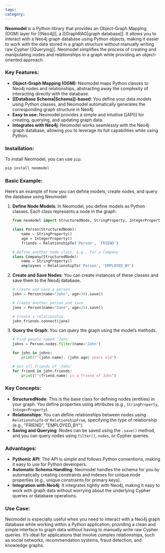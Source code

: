```yaml
---
tags: 
category: 
---
```

**Neomodel** is a Python library that provides an Object-Graph Mapping (OGM) layer for [[Neo4j]], a [[GraphRAG|graph database]]. It allows you to interact with a Neo4j graph database using Python objects, making it easier to work with the data stored in a graph structure without manually writing raw Cypher [[Querying]]. Neomodel simplifies the process of creating and manipulating nodes and relationships in a graph while providing an object-oriented approach.

### Key Features:
- **Object-Graph Mapping (OGM)**: Neomodel maps Python classes to Neo4j nodes and relationships, abstracting away the complexity of interacting directly with the database.
- **[[Database Schema|Schema]]-based**: You define your data models using Python classes, and Neomodel automatically generates the corresponding graph structure in Neo4j.
- **Easy to use**: Neomodel provides a simple and intuitive [[API]] for creating, querying, and updating graph data.
- **Integrates with Neo4j**: Neomodel works seamlessly with the Neo4j graph database, allowing you to leverage its full capabilities while using Python.

### Installation:
To install Neomodel, you can use `pip`:
```bash
pip install neomodel
```

### Basic Example:

Here’s an example of how you can define models, create nodes, and query the database using Neomodel:

1. **Define Node Models**:
   In Neomodel, you define models as Python classes. Each class represents a node in the graph.

   ```python
   from neomodel import StructuredNode, StringProperty, IntegerProperty, RelationshipTo

   class Person(StructuredNode):
       name = StringProperty()
       age = IntegerProperty()
       friends = RelationshipTo('Person', 'FRIEND')

   # Define another node class, e.g., for a Company
   class Company(StructuredNode):
       name = StringProperty()
       employees = RelationshipTo('Person', 'EMPLOYED_BY')
   ```

2. **Create and Save Nodes**:
   You can create instances of these classes and save them to the Neo4j database.

   ```python
   # Create and save a person
   john = Person(name="John", age=30).save()

   # Create another person and save
   jane = Person(name="Jane", age=25).save()

   # Create a relationship
   john.friends.connect(jane)
   ```

3. **Query the Graph**:
   You can query the graph using the model’s methods.

   ```python
   # Find people named 'John'
   johns = Person.nodes.filter(name='John')

   for john in johns:
       print(f"{john.name}, {john.age} years old")

   # Get all friends of 'John'
   for friend in john.friends:
       print(f"{friend.name} is a friend of John")
   ```

### Key Concepts:
- **StructuredNode**: This is the base class for defining nodes (entities) in your graph. You define properties using attributes (e.g., `StringProperty`, `IntegerProperty`).
- **Relationships**: You can define relationships between nodes using `RelationshipTo` or `RelationshipFrom`, specifying the type of relationship (e.g., "FRIEND", "EMPLOYED_BY").
- **Saving and Querying**: Nodes can be saved using the `.save()` method, and you can query nodes using `filter()`, `nodes`, or Cypher queries.

### Advantages:
- **Pythonic API**: The API is simple and follows Python conventions, making it easy to use for Python developers.
- **Automatic Schema Handling**: Neomodel handles the schema for you by automatically creating constraints and indexes for unique node properties (e.g., unique constraints for primary keys).
- **Integration with Neo4j**: It integrates tightly with Neo4j, making it easy to work with graph data without worrying about the underlying Cypher queries or database operations.

### Use Case:
Neomodel is especially useful when you need to interact with a Neo4j graph database while working within a Python application, providing a clean and simple interface to graph data without having to manually write raw Cypher queries. It’s ideal for applications that involve complex relationships, such as social networks, recommendation systems, fraud detection, and knowledge graphs.
